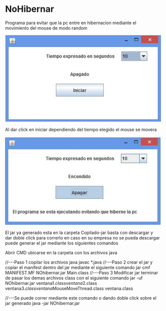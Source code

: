 # NoHibernar
 Programa para evitar que la pc entre en hibernacion mediante el movimiento del mouse de modo random 
 
<img src="https://github.com/ringostarr-jaime/NoHibernar/blob/main/1.JPG" width="650" >
</br>
<p>Al dar click en iniciar dependiendo del tiempo elegido el mouse se movera</p>
<img src="https://github.com/ringostarr-jaime/NoHibernar/blob/main/2.JPG" width="650" >
<br/>

El jar ya generado esta en la carpeta Copilado-jar basta con descargar y dar doble click para correrlo
en caso en su empresa no se pueda descargar puede generar el jar mediante los siguientes comandos

Abrir CMD ubicarse en la carpeta con los archivos java

//---Paso 1 copilar los archivos java
javac *.java
//---Paso 2 crear el jar y copiar el manifest dentro del jar mediante el siguiente comando
jar cmf MANIFEST.MF NOhibernar.jar Main.class
//---Paso 3 Modificar jar terminar de pasar los demas archivos class con el siguiente comando
jar -uf NOhibernar.jar ventana$1.class ventana$2.class ventana$3.class ventana$MouseMoveThread.class ventana.class

//---Se puede correr mediante este comando o dando doble click sobre el jar generado
java -jar NOhibernar.jar
